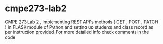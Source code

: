# cmpe273-lab2
CMPE 273 Lab 2 , implementing REST API's methods ( GET , POST , PATCH ) in FLASK module of Python and setting up students and class record as per instruction provided. For more detailed info check comments in the code
